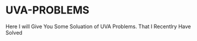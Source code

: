 UVA-PROBLEMS
==========
Here I will Give You Some Soluation of UVA Problems. That I Recentlry Have Solved
